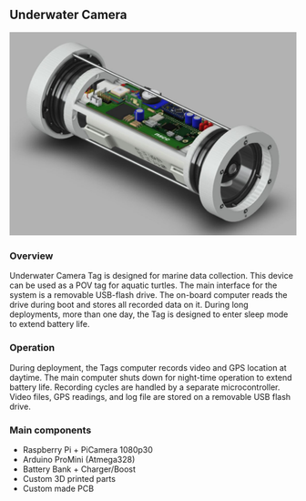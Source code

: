 ## Underwater Camera
![cover photo](Documentation/3d_model.JPG)

### Overview
Underwater Camera Tag is designed for marine data collection. This device can be used as
a POV tag for aquatic turtles. The main interface for the system is a removable USB-flash drive. The on-board computer reads the drive during boot and stores all recorded data on it. During long deployments, more than one day, the Tag is designed to enter sleep mode to extend battery life.

### Operation
During deployment, the Tags computer records video and GPS location at daytime. The main computer shuts down for night-time operation to extend battery life. Recording cycles are handled by a separate microcontroller. Video files, GPS readings, and log file are stored on a removable USB flash drive.

### Main components
* Raspberry Pi + PiCamera 1080p30
* Arduino ProMini (Atmega328)
* Battery Bank + Charger/Boost
* Custom 3D printed parts
* Custom made PCB